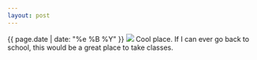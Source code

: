 ```yaml
---
layout: post
---
```


<p>
  <time>{{ page.date | date: "%e %B %Y" }}</time>
  <img src="https://s3.amazonaws.com/life.aaronjgreenberg.com/352.jpg">
  Cool place. If I can ever go back to school, this would be a great place to take classes.
</p>

